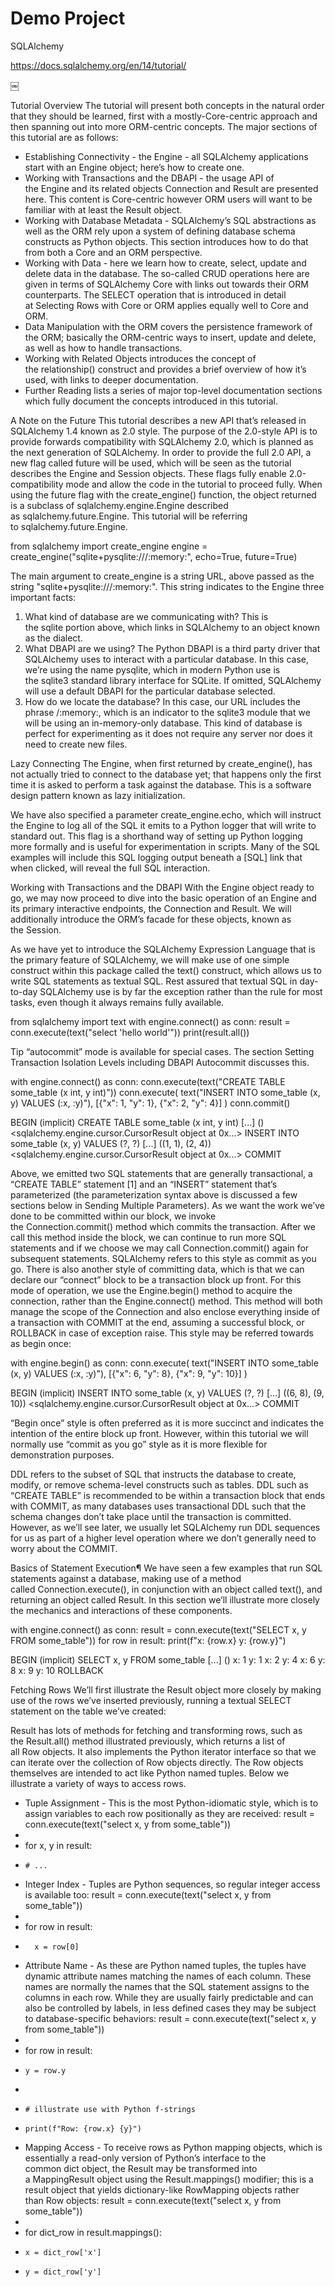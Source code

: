 # Demo Project

SQLAlchemy

https://docs.sqlalchemy.org/en/14/tutorial/

￼

Tutorial Overview
The tutorial will present both concepts in the natural order that they should be learned, first with a mostly-Core-centric approach and then spanning out into more ORM-centric concepts.
The major sections of this tutorial are as follows:

* Establishing Connectivity - the Engine - all SQLAlchemy applications start with an Engine object; here’s how to create one.
* Working with Transactions and the DBAPI - the usage API of the Engine and its related objects Connection and Result are presented here. This content is Core-centric however ORM users will want to be familiar with at least the Result object.
* Working with Database Metadata - SQLAlchemy’s SQL abstractions as well as the ORM rely upon a system of defining database schema constructs as Python objects. This section introduces how to do that from both a Core and an ORM perspective.
* Working with Data - here we learn how to create, select, update and delete data in the database. The so-called CRUD operations here are given in terms of SQLAlchemy Core with links out towards their ORM counterparts. The SELECT operation that is introduced in detail at Selecting Rows with Core or ORM applies equally well to Core and ORM.
* Data Manipulation with the ORM covers the persistence framework of the ORM; basically the ORM-centric ways to insert, update and delete, as well as how to handle transactions.
* Working with Related Objects introduces the concept of the relationship() construct and provides a brief overview of how it’s used, with links to deeper documentation.
* Further Reading lists a series of major top-level documentation sections which fully document the concepts introduced in this tutorial.

A Note on the Future
This tutorial describes a new API that’s released in SQLAlchemy 1.4 known as 2.0 style. The purpose of the 2.0-style API is to provide forwards compatibility with SQLAlchemy 2.0, which is planned as the next generation of SQLAlchemy.
In order to provide the full 2.0 API, a new flag called future will be used, which will be seen as the tutorial describes the Engine and Session objects. These flags fully enable 2.0-compatibility mode and allow the code in the tutorial to proceed fully. When using the future flag with the create_engine() function, the object returned is a subclass of sqlalchemy.engine.Engine described as sqlalchemy.future.Engine. This tutorial will be referring to sqlalchemy.future.Engine.

from sqlalchemy import create_engine
engine = create_engine("sqlite+pysqlite:///:memory:", echo=True, future=True)

The main argument to create_engine is a string URL, above passed as the string "sqlite+pysqlite:///:memory:". This string indicates to the Engine three important facts:
1. What kind of database are we communicating with? This is the sqlite portion above, which links in SQLAlchemy to an object known as the dialect.
2. What DBAPI are we using? The Python DBAPI is a third party driver that SQLAlchemy uses to interact with a particular database. In this case, we’re using the name pysqlite, which in modern Python use is the sqlite3 standard library interface for SQLite. If omitted, SQLAlchemy will use a default DBAPI for the particular database selected.
3. How do we locate the database? In this case, our URL includes the phrase /:memory:, which is an indicator to the sqlite3 module that we will be using an in-memory-only database. This kind of database is perfect for experimenting as it does not require any server nor does it need to create new files.

Lazy Connecting
The Engine, when first returned by create_engine(), has not actually tried to connect to the database yet; that happens only the first time it is asked to perform a task against the database. This is a software design pattern known as lazy initialization.

We have also specified a parameter create_engine.echo, which will instruct the Engine to log all of the SQL it emits to a Python logger that will write to standard out. This flag is a shorthand way of setting up Python logging more formally and is useful for experimentation in scripts. Many of the SQL examples will include this SQL logging output beneath a [SQL] link that when clicked, will reveal the full SQL interaction.

Working with Transactions and the DBAPI
With the Engine object ready to go, we may now proceed to dive into the basic operation of an Engine and its primary interactive endpoints, the Connection and Result. We will additionally introduce the ORM’s facade for these objects, known as the Session.

As we have yet to introduce the SQLAlchemy Expression Language that is the primary feature of SQLAlchemy, we will make use of one simple construct within this package called the text() construct, which allows us to write SQL statements as textual SQL. Rest assured that textual SQL in day-to-day SQLAlchemy use is by far the exception rather than the rule for most tasks, even though it always remains fully available.

from sqlalchemy import text
with engine.connect() as conn:
    result = conn.execute(text("select 'hello world'"))
    print(result.all())


Tip
“autocommit” mode is available for special cases. The section Setting Transaction Isolation Levels including DBAPI Autocommit discusses this.

with engine.connect() as conn:
    conn.execute(text("CREATE TABLE some_table (x int, y int)"))
    conn.execute(
        text("INSERT INTO some_table (x, y) VALUES (:x, :y)"),
        [{"x": 1, "y": 1}, {"x": 2, "y": 4}]
    )
    conn.commit()

BEGIN (implicit)
CREATE TABLE some_table (x int, y int)
[...] ()
<sqlalchemy.engine.cursor.CursorResult object at 0x...>
INSERT INTO some_table (x, y) VALUES (?, ?)
[...] ((1, 1), (2, 4))
<sqlalchemy.engine.cursor.CursorResult object at 0x...>
COMMIT

Above, we emitted two SQL statements that are generally transactional, a “CREATE TABLE” statement [1] and an “INSERT” statement that’s parameterized (the parameterization syntax above is discussed a few sections below in Sending Multiple Parameters). As we want the work we’ve done to be committed within our block, we invoke the Connection.commit() method which commits the transaction. After we call this method inside the block, we can continue to run more SQL statements and if we choose we may call Connection.commit() again for subsequent statements. SQLAlchemy refers to this style as commit as you go.
There is also another style of committing data, which is that we can declare our “connect” block to be a transaction block up front. For this mode of operation, we use the Engine.begin() method to acquire the connection, rather than the Engine.connect() method. This method will both manage the scope of the Connection and also enclose everything inside of a transaction with COMMIT at the end, assuming a successful block, or ROLLBACK in case of exception raise. This style may be referred towards as begin once:


with engine.begin() as conn:
    conn.execute(
        text("INSERT INTO some_table (x, y) VALUES (:x, :y)"),
        [{"x": 6, "y": 8}, {"x": 9, "y": 10}]
    )

BEGIN (implicit)
INSERT INTO some_table (x, y) VALUES (?, ?)
[...] ((6, 8), (9, 10))
<sqlalchemy.engine.cursor.CursorResult object at 0x...>
COMMIT

“Begin once” style is often preferred as it is more succinct and indicates the intention of the entire block up front. However, within this tutorial we will normally use “commit as you go” style as it is more flexible for demonstration purposes.

DDL refers to the subset of SQL that instructs the database to create, modify, or remove schema-level constructs such as tables. DDL such as “CREATE TABLE” is recommended to be within a transaction block that ends with COMMIT, as many databases uses transactional DDL such that the schema changes don’t take place until the transaction is committed. However, as we’ll see later, we usually let SQLAlchemy run DDL sequences for us as part of a higher level operation where we don’t generally need to worry about the COMMIT.

Basics of Statement Execution¶
We have seen a few examples that run SQL statements against a database, making use of a method called Connection.execute(), in conjunction with an object called text(), and returning an object called Result. In this section we’ll illustrate more closely the mechanics and interactions of these components.


with engine.connect() as conn:
    result = conn.execute(text("SELECT x, y FROM some_table"))
    for row in result:
        print(f"x: {row.x}  y: {row.y}")


BEGIN (implicit)
SELECT x, y FROM some_table
[...] ()
x: 1  y: 1
x: 2  y: 4
x: 6  y: 8
x: 9  y: 10
ROLLBACK

Fetching Rows
We’ll first illustrate the Result object more closely by making use of the rows we’ve inserted previously, running a textual SELECT statement on the table we’ve created:

Result has lots of methods for fetching and transforming rows, such as the Result.all() method illustrated previously, which returns a list of all Row objects. It also implements the Python iterator interface so that we can iterate over the collection of Row objects directly.
The Row objects themselves are intended to act like Python named tuples. Below we illustrate a variety of ways to access rows.
* Tuple Assignment - This is the most Python-idiomatic style, which is to assign variables to each row positionally as they are received: result = conn.execute(text("select x, y from some_table"))
* 
* for x, y in result:
*     # ...   
* Integer Index - Tuples are Python sequences, so regular integer access is available too: result = conn.execute(text("select x, y from some_table"))
* 
*   for row in result:
*       x = row[0]   
* Attribute Name - As these are Python named tuples, the tuples have dynamic attribute names matching the names of each column. These names are normally the names that the SQL statement assigns to the columns in each row. While they are usually fairly predictable and can also be controlled by labels, in less defined cases they may be subject to database-specific behaviors: result = conn.execute(text("select x, y from some_table"))
* 
* for row in result:
*     y = row.y
* 
*     # illustrate use with Python f-strings
*     print(f"Row: {row.x} {y}")   
* Mapping Access - To receive rows as Python mapping objects, which is essentially a read-only version of Python’s interface to the common dict object, the Result may be transformed into a MappingResult object using the Result.mappings() modifier; this is a result object that yields dictionary-like RowMapping objects rather than Row objects: result = conn.execute(text("select x, y from some_table"))
* 
* for dict_row in result.mappings():
*     x = dict_row['x']
*     y = dict_row['y']  

